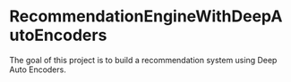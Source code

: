 # RecommendationEngineWithDeepAutoEncoders
The goal of this project is to build a recommendation system using Deep Auto Encoders.
